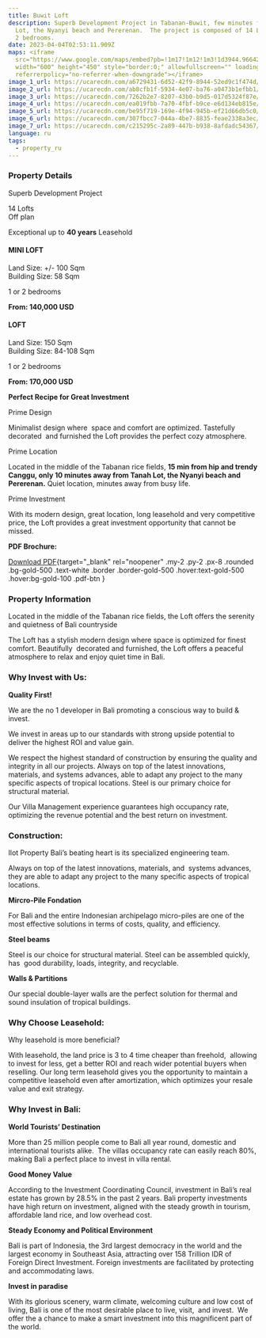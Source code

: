 ```yaml
---
title: Buwit Loft
description: Superb Development Project in Tabanan-Buwit, few minutes from Tanah
  Lot, the Nyanyi beach and Pererenan.  The project is composed of 14 Lofts 1 or
  2 bedrooms.
date: 2023-04-04T02:53:11.909Z
maps: <iframe
  src="https://www.google.com/maps/embed?pb=!1m17!1m12!1m3!1d3944.9664223616037!2d115.12263925013983!3d-8.599222193789354!2m3!1f0!2f0!3f0!3m2!1i1024!2i768!4f13.1!3m2!1m1!2zOMKwMzUnNTcuMiJTIDExNcKwMDcnMjkuNCJF!5e0!3m2!1sen!2sid!4v1680577376617!5m2!1sen!2sid"
  width="600" height="450" style="border:0;" allowfullscreen="" loading="lazy"
  referrerpolicy="no-referrer-when-downgrade"></iframe>
image_1_url: https://ucarecdn.com/a6729431-6d52-42f9-8944-52ed9c1f474d/
image_2_url: https://ucarecdn.com/ab8cfb1f-5934-4e07-ba76-a0473b1efbb1/
image_3_url: https://ucarecdn.com/7262b2e7-8207-43b0-b9d5-017d5324f87e/
image_4_url: https://ucarecdn.com/ea019fbb-7a70-4fbf-b9ce-e6d134eb815e/
image_5_url: https://ucarecdn.com/be95f719-169e-4f94-945b-ef21d66db5c0/
image_6_url: https://ucarecdn.com/307fbcc7-044a-4be7-8835-feae2338a3ec/
image_7_url: https://ucarecdn.com/c215295c-2a89-447b-b938-8afdadc54367/
language: ru
tags:
  - property_ru
---
```

### [](https://ilotinvest.com/static/vts/villa-moa/index.htm)**Property Details**

Superb Development Project

1﻿4 Lofts\
Off plan

Exceptional  up to **40 years** Leasehold

#### **MINI L﻿OFT**

Land Size: +/- 100 Sqm\
Building Size: 58 Sqm

1﻿ or 2 bedrooms

**From: 140,000 USD**

#### **L﻿OFT**

Land Size: 150 Sqm\
Building Size: 84-108 Sqm

1﻿ or 2 bedrooms

**From: 170,000 USD**

**Perfect Recipe for Great Investment**

Prime Design

Minimalist design where  space and comfort are optimized. Tastefully decorated  and furnished the Loft provides the perfect cozy atmosphere.

Prime Location

Located in the middle of the Tabanan rice fields, **15 min from hip and trendy Canggu, only 10 minutes away from Tanah Lot, the Nyanyi beach and Pererenan.** Quiet location, minutes away from busy life.

Prime Investment

With its modern design, great location, long leasehold and very competitive price, the Loft provides a great investment opportunity that cannot be missed.

**PDF Brochure:**

[Download PDF](https://ilotinvest.com/static/pdfs/villa-buwit/brochure-202304.pdf){target="_blank" rel="noopener" .my-2 .py-2 .px-8 .rounded .bg-gold-500 .text-white .border .border-gold-500 .hover:text-gold-500 .hover:bg-gold-100 .pdf-btn }

### **Property Information**

Located in the middle of the Tabanan rice fields, the Loft offers the serenity and quietness of Bali countryside

The Loft has a stylish modern design where space is optimized for finest comfort. Beautifully  decorated and furnished, the Loft offers a peaceful atmosphere to relax and enjoy quiet time in Bali.

### **Why Invest with Us:**

**Quality First!**

We are the no 1 developer in Bali promoting a conscious way to build & invest.

We invest in areas up to our standards with strong upside potential to deliver the highest ROI and value gain.

We respect the highest standard of construction by ensuring the quality and integrity in all our projects. Always on top of the latest innovations, materials, and systems advances, able to adapt any project to the many specific aspects of tropical locations. Steel is our primary choice for structural material.

Our Villa Management experience guarantees high occupancy rate, optimizing the revenue potential and the best return on investment.

### **Construction:**

Ilot Property Bali’s beating heart is its specialized engineering team.

Always on top of the latest innovations, materials, and  systems advances, they are able to adapt any project to the many specific aspects of tropical locations.

**Mircro-Pile Fondation**

For Bali and the entire Indonesian archipelago micro-piles are one of the most effective solutions in terms of costs, quality, and efficiency.

**Steel beams**

Steel is our choice for structural material. Steel can be assembled quickly, has  good durability, loads, integrity, and recyclable.

**Walls & Partitions**

Our special double-layer walls are the perfect solution for thermal and sound insulation of tropical buildings.

### **Why Choose Leasehold:**

W﻿hy leasehold is more beneficial?

With leasehold, the land price is 3 to 4 time cheaper than freehold,  allowing to invest for less, get a better ROI and reach wider potential buyers when reselling.  Our long term leasehold gives you the opportunity to maintain a competitive leasehold even after amortization, which optimizes your resale value and exit strategy.

### **Why Invest in Bali:**

**World Tourists’ Destination**

More than 25 million people come to Bali all year round, domestic and international tourists alike.  The villas occupancy rate can easily reach 80%, making Bali a perfect place to invest in villa rental.

**Good Money Value**

According to the Investment Coordinating Council, investment in Bali’s real estate has grown by 28.5% in the past 2 years. Bali property investments have high return on investment, aligned with the steady growth in tourism, affordable land rice, and low overhead cost.

**Steady Economy and Political Environment**

Bali is part of Indonesia, the 3rd largest democracy in the world and the largest economy in Southeast Asia, attracting over 158 Trillion IDR of Foreign Direct Investment. Foreign investments are facilitated by protecting and accommodating laws.

**Invest in paradise**

With its glorious scenery, warm climate, welcoming culture and low cost of living, Bali is one of the most desirable place to live, visit,  and invest.  We offer the a chance to make a smart investment into this magnificent part of the world.